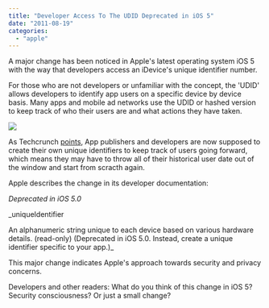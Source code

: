 ```yaml
---
title: "Developer Access To The UDID Deprecated in iOS 5"
date: "2011-08-19"
categories: 
  - "apple"
---
```


A major change has been noticed in Apple's latest operating system iOS 5 with the way that developers access an iDevice's unique identifier number.

  

For those who are not developers or unfamiliar with the concept, the 'UDID' allows developers to identify app users on a specific device by device basis. Many apps and mobile ad networks use the UDID or hashed version to keep track of who their users are and what actions they have taken.

  

![](images/zrclip001p3bfa4d3b.png)

  

As Techcrunch [points](http://techcrunch.com/2011/08/19/apple-ios-5-phasing-out-udid/), App publishers and developers are now supposed to create their own unique identifiers to keep track of users going forward, which means they may have to throw all of their historical user date out of the window and start from scracth again.

  

Apple describes the change in its developer documentation:

  

  
  
_Deprecated in iOS 5.0_

  

_uniqueIdentifier  
  
  
An alphanumeric string unique to each device based on various hardware details. (read-only) (Deprecated in iOS 5.0. Instead, create a unique identifier specific to your app.)_

  

This major change indicates Apple's approach towards security and privacy concerns.

  

Developers and other readers: What do you think of this change in iOS 5? Security consciousness? Or just a small change?
